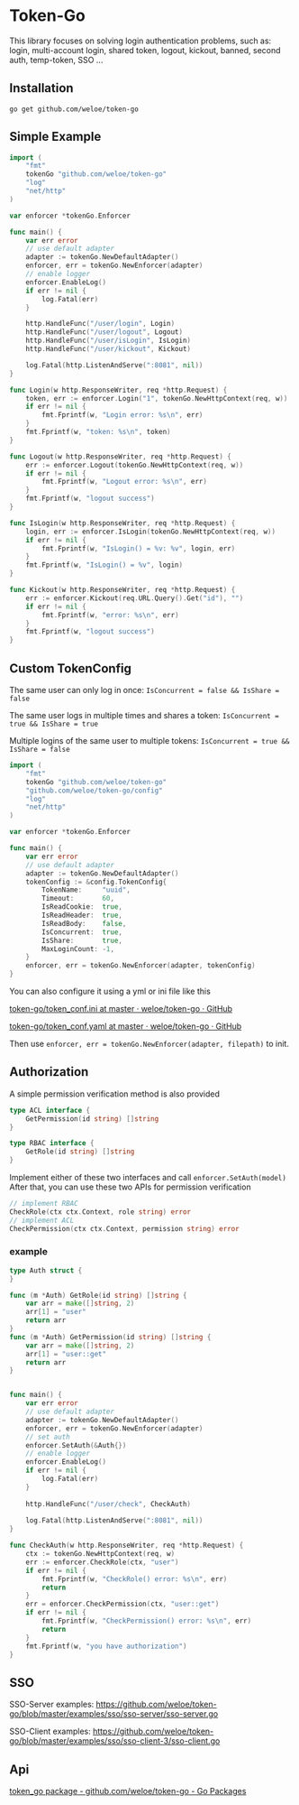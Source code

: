 # Token-Go

This library focuses on solving login authentication problems, such as: login, multi-account login, shared token, logout, kickout, banned, second auth, temp-token, SSO ...

## Installation

```
go get github.com/weloe/token-go
```

## Simple Example

```go
import (
	"fmt"
	tokenGo "github.com/weloe/token-go"
	"log"
	"net/http"
)

var enforcer *tokenGo.Enforcer

func main() {
	var err error
	// use default adapter
	adapter := tokenGo.NewDefaultAdapter()
	enforcer, err = tokenGo.NewEnforcer(adapter)
	// enable logger
	enforcer.EnableLog()
	if err != nil {
		log.Fatal(err)
	}

	http.HandleFunc("/user/login", Login)
	http.HandleFunc("/user/logout", Logout)
	http.HandleFunc("/user/isLogin", IsLogin)
	http.HandleFunc("/user/kickout", Kickout)

	log.Fatal(http.ListenAndServe(":8081", nil))
}

func Login(w http.ResponseWriter, req *http.Request) {
	token, err := enforcer.Login("1", tokenGo.NewHttpContext(req, w))
	if err != nil {
		fmt.Fprintf(w, "Login error: %s\n", err)
	}
	fmt.Fprintf(w, "token: %s\n", token)
}

func Logout(w http.ResponseWriter, req *http.Request) {
	err := enforcer.Logout(tokenGo.NewHttpContext(req, w))
	if err != nil {
		fmt.Fprintf(w, "Logout error: %s\n", err)
	}
	fmt.Fprintf(w, "logout success")
}

func IsLogin(w http.ResponseWriter, req *http.Request) {
	login, err := enforcer.IsLogin(tokenGo.NewHttpContext(req, w))
	if err != nil {
		fmt.Fprintf(w, "IsLogin() = %v: %v", login, err)
	}
	fmt.Fprintf(w, "IsLogin() = %v", login)
}

func Kickout(w http.ResponseWriter, req *http.Request) {
	err := enforcer.Kickout(req.URL.Query().Get("id"), "")
	if err != nil {
		fmt.Fprintf(w, "error: %s\n", err)
	}
	fmt.Fprintf(w, "logout success")
}
```

## Custom TokenConfig

The same user can only log in once:  `IsConcurrent = false && IsShare = false`

The same user logs in multiple times and shares a token:  `IsConcurrent = true && IsShare = true`

Multiple logins of the same user to multiple tokens:  `IsConcurrent = true && IsShare = false`

```go
import (
	"fmt"
	tokenGo "github.com/weloe/token-go"
	"github.com/weloe/token-go/config"
	"log"
	"net/http"
)

var enforcer *tokenGo.Enforcer

func main() {
	var err error
	// use default adapter
	adapter := tokenGo.NewDefaultAdapter()
	tokenConfig := &config.TokenConfig{
		TokenName:     "uuid",
		Timeout:       60,
		IsReadCookie:  true,
		IsReadHeader:  true,
		IsReadBody:    false,
		IsConcurrent:  true,
		IsShare:       true,
		MaxLoginCount: -1,
	}
	enforcer, err = tokenGo.NewEnforcer(adapter, tokenConfig)
}
```
You can also configure it using a yml or ini file like this

[token-go/token_conf.ini at master · weloe/token-go · GitHub](https://github.com/weloe/token-go/blob/master/examples/token_conf.ini)

[token-go/token_conf.yaml at master · weloe/token-go · GitHub](https://github.com/weloe/token-go/blob/master/examples/token_conf.yaml)

Then use `enforcer, err = tokenGo.NewEnforcer(adapter, filepath)`  to init.

## Authorization

A simple permission verification method is also provided
```go
type ACL interface {
	GetPermission(id string) []string
}
```
```go
type RBAC interface {
	GetRole(id string) []string
}
```
Implement either of these two interfaces and call `enforcer.SetAuth(model)`
After that, you can use these two APIs for permission verification

``` go
// implement RBAC
CheckRole(ctx ctx.Context, role string) error
// implement ACL
CheckPermission(ctx ctx.Context, permission string) error
```
### example

```go
type Auth struct {
}

func (m *Auth) GetRole(id string) []string {
	var arr = make([]string, 2)
	arr[1] = "user"
	return arr
}
func (m *Auth) GetPermission(id string) []string {
	var arr = make([]string, 2)
	arr[1] = "user::get"
	return arr
}


func main() {
	var err error
	// use default adapter
	adapter := tokenGo.NewDefaultAdapter()
	enforcer, err = tokenGo.NewEnforcer(adapter)
	// set auth
	enforcer.SetAuth(&Auth{})
	// enable logger
	enforcer.EnableLog()
	if err != nil {
		log.Fatal(err)
	}
	
	http.HandleFunc("/user/check", CheckAuth)
	
	log.Fatal(http.ListenAndServe(":8081", nil))
}

func CheckAuth(w http.ResponseWriter, req *http.Request) {
	ctx := tokenGo.NewHttpContext(req, w)
	err := enforcer.CheckRole(ctx, "user")
	if err != nil {
		fmt.Fprintf(w, "CheckRole() error: %s\n", err)
		return
	}
	err = enforcer.CheckPermission(ctx, "user::get")
	if err != nil {
		fmt.Fprintf(w, "CheckPermission() error: %s\n", err)
		return
	}
	fmt.Fprintf(w, "you have authorization")
}
```
## SSO
SSO-Server examples: https://github.com/weloe/token-go/blob/master/examples/sso/sso-server/sso-server.go

SSO-Client examples: https://github.com/weloe/token-go/blob/master/examples/sso/sso-client-3/sso-client.go


## Api

[token_go package - github.com/weloe/token-go - Go Packages](https://pkg.go.dev/github.com/weloe/token-go#section-documentation)
